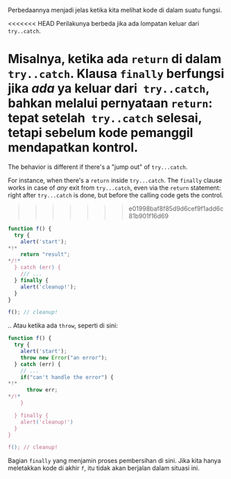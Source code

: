Perbedaannya menjadi jelas ketika kita melihat kode di dalam suatu fungsi.

<<<<<<< HEAD
Perilakunya berbeda jika ada lompatan keluar dari `try..catch`.

Misalnya, ketika ada `return` di dalam` try..catch`. Klausa `finally` berfungsi jika *ada* ya keluar dari` try..catch`, bahkan melalui pernyataan `return`: tepat setelah` try..catch` selesai, tetapi sebelum kode pemanggil mendapatkan kontrol.
=======
The behavior is different if there's a "jump out" of `try...catch`.

For instance, when there's a `return` inside `try...catch`. The `finally` clause works in case of *any* exit from `try...catch`, even via the `return` statement: right after `try...catch` is done, but before the calling code gets the control.
>>>>>>> e01998baf8f85d9d6cef9f1add6c81b901f16d69

```js run
function f() {
  try {
    alert('start');
*!*
    return "result";
*/!*
  } catch (err) {
    /// ...
  } finally {
    alert('cleanup!');
  }
}

f(); // cleanup!
```

.. Atau ketika ada `throw`, seperti di sini:

```js run
function f() {
  try {
    alert('start');
    throw new Error("an error");
  } catch (err) {
    // ...
    if("can't handle the error") {
*!*
      throw err;
*/!*
    }

  } finally {
    alert('cleanup!')
  }
}

f(); // cleanup!
```

Bagian `finally` yang menjamin proses pembersihan di sini. Jika kita hanya meletakkan kode di akhir `f`, itu tidak akan berjalan dalam situasi ini.
